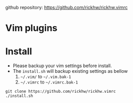 


github repository: https://github.com/rickhw/rickhw.vimrc

# Vim plugins



# Install

* Please backup your vim settings before install.
* The `install.sh` will backup existing settings as bellow
    1. `~/.vim/` to `~/.vim.bak-1`
    2. `~/.vimrc` to `~/.vimrc.bak-1`


```
git clone https://github.com/rickhw/rickhw.vimrc
./install.sh
```
